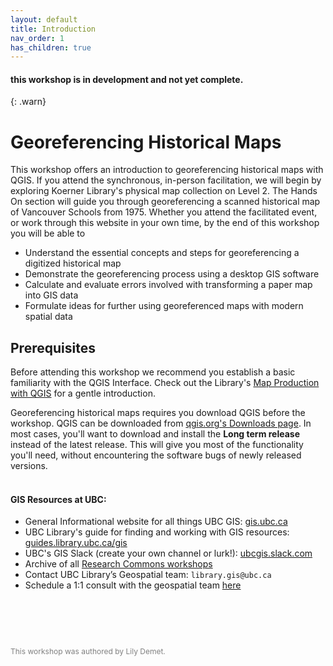 ```yaml
---
layout: default
title: Introduction
nav_order: 1
has_children: true
---
```

#### this workshop is in development and not yet complete.
{: .warn}

# Georeferencing Historical Maps

This workshop offers an introduction to georeferencing historical maps with QGIS. If you attend the synchronous, in-person facilitation, we will begin by exploring Koerner Library's physical map collection on Level 2. The Hands On section will guide you through georeferencing a scanned historical map of Vancouver Schools from 1975. Whether you attend the facilitated event, or work through this website in your own time, by the end of this workshop you will be able to

- Understand the essential concepts and steps for georeferencing a digitized historical map    
- Demonstrate the georeferencing process using a desktop GIS software    
- Calculate and evaluate errors involved with transforming a paper map into GIS data    
- Formulate ideas for further using georeferenced maps with modern spatial data    

    
## Prerequisites
Before attending this workshop we recommend you establish a basic familiarity with the QGIS Interface. Check out the Library's [Map Production with QGIS](https://ubc-library-rc.github.io/gis-intro-qgis/) for a gentle introduction. 

Georeferencing historical maps requires you download QGIS before the workshop. QGIS can be downloaded from [qgis.org's Downloads page](https://qgis.org/en/site/forusers/download.html). In most cases, you'll want to download and install the **Long term release** instead of the latest release. This will give you most of the functionality you'll need, without encountering the software bugs of newly released versions.
<br>
<br>       
#### GIS Resources at UBC:

- General Informational website for all things UBC GIS: [gis.ubc.ca](http://gis.ubc.ca/)
- UBC Library's guide for finding and working with GIS resources: [guides.library.ubc.ca/gis](http://guides.library.ubc.ca/gis)
- UBC's GIS Slack (create your own channel or lurk!): [ubcgis.slack.com](https://ubcgis.slack.com/)
- Archive of all [Research Commons workshops](https://ubc-library-rc.github.io/all.html)
- Contact UBC Library’s Geospatial team: `library.gis@ubc.ca`
- Schedule a 1:1 consult with the geospatial team [here](https://libcal.library.ubc.ca/appointments/research_commons#s-lc-public-pt)

<p style="margin-top:90px"></p>
<p style="color:grey; font-size:12px">This workshop was authored by Lily Demet.</p>